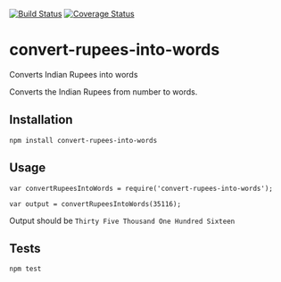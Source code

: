 [![Build Status](https://travis-ci.org/nehasoni/convert-rupees-into-words.svg?branch=master)](https://travis-ci.org/nehasoni/convert-rupees-into-words) [![Coverage Status](https://coveralls.io/repos/github/nehasoni/convert-rupees-into-words/badge.svg?branch=feature%2Fupto-nine-digits)](https://coveralls.io/github/nehasoni/convert-rupees-into-words?branch=feature%2Fupto-nine-digits)

# convert-rupees-into-words
Converts Indian Rupees into words

Converts the Indian Rupees from number to words.


## Installation

  `npm install convert-rupees-into-words`

## Usage

    var convertRupeesIntoWords = require('convert-rupees-into-words');

    var output = convertRupeesIntoWords(35116);


  Output should be `Thirty Five Thousand One Hundred Sixteen`


## Tests

  `npm test`

